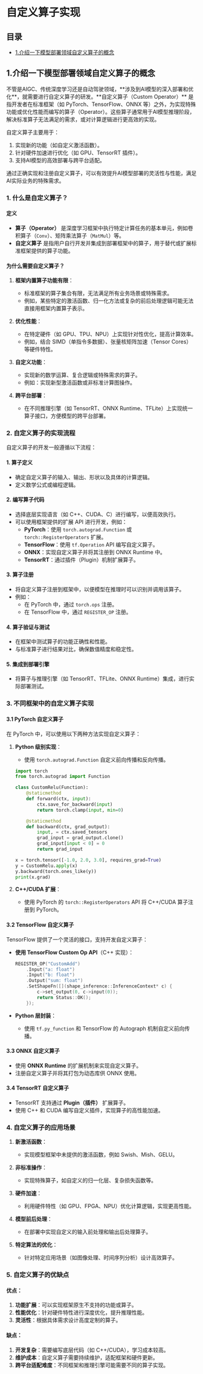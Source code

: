 # 自定义算子实现
目录
--

*   [1.介绍一下模型部署领域自定义算子的概念](#user-content-1.%E4%BB%8B%E7%BB%8D%E4%B8%80%E4%B8%8B%E6%A8%A1%E5%9E%8B%E9%83%A8%E7%BD%B2%E9%A2%86%E5%9F%9F%E8%87%AA%E5%AE%9A%E4%B9%89%E7%AE%97%E5%AD%90%E7%9A%84%E6%A6%82%E5%BF%B5)

1.介绍一下模型部署领域自定义算子的概念
--------------------

不管是AIGC、传统深度学习还是自动驾驶领域，\*\*涉及到AI模型的深入部署和优化\*\*，就需要进行自定义算子的研发。\*\*自定义算子（Custom Operator）\*\* 是指开发者在标准框架（如 PyTorch、TensorFlow、ONNX 等）之外，为实现特殊功能或优化性能而编写的算子（Operator）。这些算子通常用于AI模型推理阶段，解决标准算子无法满足的需求，或对计算逻辑进行更高效的实现。

自定义算子主要用于：

1.  实现新的功能（如自定义激活函数）。
2.  针对硬件加速进行优化（如 GPU、TensorRT 插件）。
3.  支持AI模型的高效部署与跨平台适配。

通过正确实现和注册自定义算子，可以有效提升AI模型部署的灵活性与性能，满足AI实际业务的特殊需求。

### **1\. 什么是自定义算子？**

#### **定义**

*   **算子（Operator）** 是深度学习框架中执行特定计算任务的基本单元，例如卷积算子（`Conv`）、矩阵乘法算子（`MatMul`）等。
*   **自定义算子** 是指用户自行开发并集成到部署框架中的算子，用于替代或扩展标准框架提供的算子功能。

#### **为什么需要自定义算子？**

1.  **框架内置算子功能有限**：
    
    *   标准框架的算子集合有限，无法满足所有业务场景或特殊需求。
    *   例如，某些特定的激活函数、归一化方法或复杂的前后处理逻辑可能无法直接用框架内置算子表示。
2.  **优化性能**：
    
    *   在特定硬件（如 GPU、TPU、NPU）上实现针对性优化，提高计算效率。
    *   例如，结合 SIMD（单指令多数据）、张量核矩阵加速（Tensor Cores）等硬件特性。
3.  **自定义功能**：
    
    *   实现新的数学运算、复合逻辑或特殊需求的算子。
    *   例如：实现新型激活函数或非标准计算图操作。
4.  **跨平台部署**：
    
    *   在不同推理引擎（如 TensorRT、ONNX Runtime、TFLite）上实现统一算子接口，方便模型的跨平台部署。

### **2\. 自定义算子的实现流程**

自定义算子的开发一般遵循以下流程：

#### **1\. 算子定义**

*   确定自定义算子的输入、输出、形状以及具体的计算逻辑。
*   定义数学公式或编程逻辑。

#### **2\. 编写算子代码**

*   选择底层实现语言（如 C++、CUDA、C）进行编写，以便高效执行。
*   可以使用框架提供的扩展 API 进行开发，例如：
    *   **PyTorch**：使用 `torch.autograd.Function` 或 `torch::RegisterOperators` 扩展。
    *   **TensorFlow**：使用 `tf.Operation` API 编写自定义算子。
    *   **ONNX**：实现自定义算子并将其注册到 ONNX Runtime 中。
    *   **TensorRT**：通过插件（Plugin）机制扩展算子。

#### **3\. 算子注册**

*   将自定义算子注册到框架中，以便模型在推理时可以识别并调用该算子。
*   例如：
    *   在 PyTorch 中，通过 `torch.ops` 注册。
    *   在 TensorFlow 中，通过 `REGISTER_OP` 注册。

#### **4\. 算子验证与测试**

*   在框架中测试算子的功能正确性和性能。
*   与标准算子进行结果对比，确保数值精度和稳定性。

#### **5\. 集成到部署引擎**

*   将算子与推理引擎（如 TensorRT、TFLite、ONNX Runtime）集成，进行实际部署测试。

### **3\. 不同框架中的自定义算子实现**

#### **3.1 PyTorch 自定义算子**

在 PyTorch 中，可以使用以下两种方法实现自定义算子：

1.  **Python 级别实现**：
    
    *   使用 `torch.autograd.Function` 自定义前向传播和反向传播。
    
    ```python
    import torch
    from torch.autograd import Function
    
    class CustomRelu(Function):
        @staticmethod
        def forward(ctx, input):
            ctx.save_for_backward(input)
            return torch.clamp(input, min=0)
    
        @staticmethod
        def backward(ctx, grad_output):
            input, = ctx.saved_tensors
            grad_input = grad_output.clone()
            grad_input[input < 0] = 0
            return grad_input
    
    x = torch.tensor([-1.0, 2.0, 3.0], requires_grad=True)
    y = CustomRelu.apply(x)
    y.backward(torch.ones_like(y))
    print(x.grad)
    ```
    
2.  **C++/CUDA 扩展**：
    
    *   使用 PyTorch 的 `torch::RegisterOperators` API 将 C++/CUDA 算子注册到 PyTorch。

#### **3.2 TensorFlow 自定义算子**

TensorFlow 提供了一个灵活的接口，支持开发自定义算子：

*   **使用 TensorFlow Custom Op API**（C++ 实现）：
    
    ```cpp
    REGISTER_OP("CustomAdd")
        .Input("a: float")
        .Input("b: float")
        .Output("sum: float")
        .SetShapeFn([](shape_inference::InferenceContext* c) {
            c->set_output(0, c->input(0));
            return Status::OK();
        });
    ```
    
*   **Python 层封装**：
    
    *   使用 `tf.py_function` 和 TensorFlow 的 Autograph 机制自定义前向传播。

#### **3.3 ONNX 自定义算子**

*   使用 **ONNX Runtime** 的扩展机制来实现自定义算子。
*   注册自定义算子并将其打包为动态库供 ONNX 使用。

#### **3.4 TensorRT 自定义算子**

*   TensorRT 支持通过 **Plugin（插件）** 扩展算子。
*   使用 C++ 和 CUDA 编写自定义插件，实现算子的高性能加速。

### **4\. 自定义算子的应用场景**

1.  **新激活函数**：
    
    *   实现模型框架中未提供的激活函数，例如 Swish、Mish、GELU。
2.  **非标准操作**：
    
    *   实现特殊算子，如自定义的归一化层、复杂损失函数等。
3.  **硬件加速**：
    
    *   利用硬件特性（如 GPU、FPGA、NPU）优化计算逻辑，实现更高性能。
4.  **模型前后处理**：
    
    *   在部署中实现自定义的输入前处理和输出后处理算子。
5.  **特定算法的优化**：
    
    *   针对特定应用场景（如图像处理、时间序列分析）设计高效算子。

### **5\. 自定义算子的优缺点**

#### **优点**：

1.  **功能扩展**：可以实现框架原生不支持的功能或算子。
2.  **性能优化**：针对硬件特性进行深度优化，提升推理性能。
3.  **灵活性**：根据具体需求设计高度定制的算子。

#### **缺点**：

1.  **开发复杂**：需要编写底层代码（如 C++/CUDA），学习成本较高。
2.  **维护成本**：自定义算子需要持续维护，适配框架和硬件更新。
3.  **跨平台适配难度**：不同框架和推理引擎可能需要不同的算子实现。